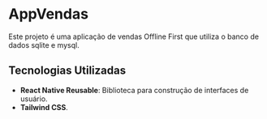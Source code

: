 # AppVendas

Este projeto é uma aplicação de vendas Offline First que utiliza o banco de dados sqlite e mysql.

## Tecnologias Utilizadas

- **React Native Reusable**: Biblioteca para construção de interfaces de usuário.
- **Tailwind CSS**.
